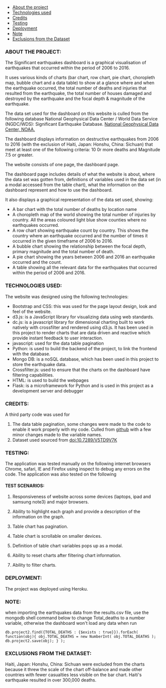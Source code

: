 * [About the project](#about-the-project)
* [Technologies used](#technologies-used)
* [Credits](#credits)
* [Testing](#testing)
* [Deployment](#deployment)
* [Note](#note)
* [Exclusions from the Dataset](#exclusions-from-the-dataset)

### ABOUT THE PROJECT:

   The Significant earthquakes dashboard is a graphical visualisation of earthquakes that occurred within the period of 2006 to 2016.

   It uses various kinds of charts (bar chart, row chart, pie chart, choropleth map, bubble chart and a data table) to show at a glance where and when the earthquake occurred, the total number of deaths and injuries that resulted from the earthquake, the total number of houses damaged and destroyed by the earthquake and the focal depth & magnitude of the earthquake.

   The data set used for the dashboard on this website is culled from the following database National Geophysical Data Center / World Data Service (NGDC/WDS): Significant Earthquake Database. [National Geophysical Data Center, NOAA.](http://dx.doi.org/10.7289/V5TD9V7K">doi:10.7289/V5TD9V7K)

   The dashboard displays information on destructive earthquakes from 2006 to 2016 (with the exclusion of Haiti, Japan: Honshu, China: Sichuan) that meet at least one of the following criteria: 10 0r more deaths and Magnitude 7.5 or greater.

   The website consists of one page, the dashboard page.

   The dashboard page includes details of what the website is about, where the data set was gotten from, definitions of variables used in the data set (in a modal accessed from the table chart), what the information on the dashboard represent and how to use the dashboard.

   It also displays a graphical representation of the data set used, showing:

   - A bar chart with the total number of deaths by location name
   - A choropleth map of the world showing the total number of injuries by country. All the areas coloured light blue show counties where no earthquakes occurred.
   - A row chart showing earthquake count by country. This shows the country where an earthquake occurred and the number of times it occurred in the given timeframe of 2006 to 2016.
   - A bubble chart showing the relationship between the focal depth, primary magnitude and the total number of death.
   - A pie chart showing the years between 2006 and 2016 an earthquake occurred and the count.
   - A table showing all the relevant data for the earthquakes that occurred within the period of 2006 and 2016.

### TECHNOLOGIES USED:

   The website was designed using the following technologies:

   - Bootstrap and CSS: this was used for the page layout design, look and feel of the website.
   - d3.js: is a JavaScript library for visualizing data using web standards.
   - dc.js: is a javascript library for dimensional charting built to work natively with crossfilter and rendered using d3.js. It has been used in this project to render charts that are data driven and reactive which provide instant feedback to user interaction.
   - javascript: used for the data table pagination
   - Python: is used to build the backend of the project, to link the frontend with the database.
   - Mongo DB: is a noSQL database, which has been used in this project to store the earthquake data.
   - Crossfilter.js: used to ensure that the charts on the dashboard have filtering capabilities.
   - HTML: is used to build the webpages
   - Flask: is a microframework for Python and is used in this project as a development server and debugger

### CREDITS:

   A third party code was used for 

   1. The data table pagination, some changes were made to the code to enable it work properly with my code. Culled from [github](https://github.com/dc-js/dc.js/blob/master/web/examples/table-pagination.html) with a few minor changes made to the variable names.
   2. Dataset used sourced from [doi:10.7289/V5TD9V7K](http://dx.doi.org/10.7289/V5TD9V7K")

### TESTING:

   The application was tested manually on the following internet browsers Chrome, safari, IE and Firefox using inspect to debug any errors on the code. The application was also tested on the following

#### TEST SCENARIOS:
   1. Responsiveness of website across some devices (laptops, ipad and samsung note3) and major browsers.

   2. Ability to highlight each graph and provide a description of the information on the graph.

   3. Table chart has pagination.

   4. Table chart is scrollable on smaller devices.

   5. Definition of table chart variables pops up as a modal.

   6. Ability to reset charts after filtering chart information.

   7. Ability to filter charts.

### DEPLOYMENT:

   The project was deployed using Heroku.

### NOTE:

   when importing the earthquakes data from the results.csv file, use the mongodb shell command below to change Total_deaths to a number variable, otherwise the dashboard won't load any data when run

```db.project2.find({TOTAL_DEATHS : {$exists : true}}).forEach( function(obj){ obj.TOTAL_DEATHS = new NumberInt( obj.TOTAL_DEATHS ); db.project2.save(obj); } );```

### EXCLUSIONS FROM THE DATASET:

   Haiti, Japan: Honshu, China: Sichuan were excluded from the charts because it threw the scale of the chart off-balance and made other countries with fewer casualties less visible on the bar chart. Haiti's earthquake resulted in over 300,000 deaths.